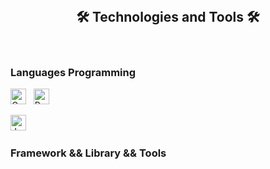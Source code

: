 <br>
<h2 align="center">🛠 Technologies and Tools 🛠</h2>
<br>

<h3>Languages Programming</h3>
<span><img src="https://img.shields.io/badge/Golang-282C34?logo=goland&logoColor=61DAFB" alt="Golang logo" title="Golang" height="25" /></span>
&nbsp;
<span><img src="https://img.shields.io/badge/Python-282C34?logo=python&logoColor=4FC08D" alt="Python logo" title="Python" height="25" /></span>
&nbsp;

<span><img src="https://img.shields.io/badge/JavaScript-282C34?logo=javascript&logoColor=F7DF1E" alt="JavaScript logo" title="JavaScript" height="25" /></span>
&nbsp;

<h3>Framework && Library && Tools</h3>
